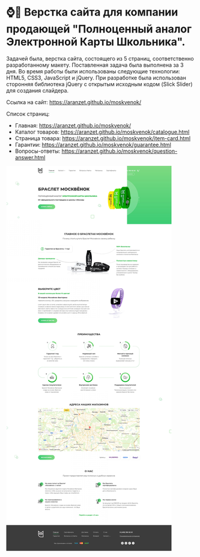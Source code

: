 # ⌚🦉 Верстка сайта для компании продающей "Полноценный аналог Электронной Карты Школьника".

Задачей была, верстка сайта, состоящего из 5 страниц, соответственно разработанному макету. Поставленная задача была выполнена за 3 дня. Во время работы были использованы следующие технологии: HTML5, CSS3, JavaScript и jQuery. При разработке была использован сторонняя библиотека jQuery с открытым исходным кодом (Slick Slider) для создания слайдера.

Ссылка на сайт: https://aranzet.github.io/moskvenok/

Список страниц:
  - Главная: https://aranzet.github.io/moskvenok/
  - Каталог товаров: https://aranzet.github.io/moskvenok/catalogue.html
  - Страница товара: https://aranzet.github.io/moskvenok/item-card.html
  - Гарантии: https://aranzet.github.io/moskvenok/guarantee.html
  - Вопросы-ответы: https://aranzet.github.io/moskvenok/question-answer.html

![HomePage](img/preview.jpg?raw=true "Главная")
